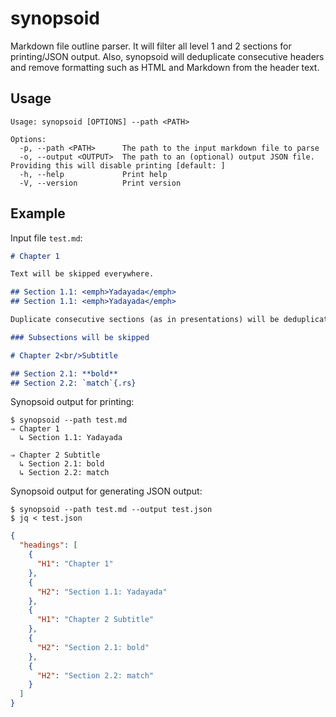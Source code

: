 # synopsoid

Markdown file outline parser.
It will filter all level 1 and 2 sections for printing/JSON output.
Also, synopsoid will deduplicate consecutive headers and remove formatting such as HTML and Markdown from the header text.

## Usage

```text
Usage: synopsoid [OPTIONS] --path <PATH>

Options:
  -p, --path <PATH>      The path to the input markdown file to parse
  -o, --output <OUTPUT>  The path to an (optional) output JSON file. Providing this will disable printing [default: ]
  -h, --help             Print help
  -V, --version          Print version
```

## Example

Input file `test.md`:

```md
# Chapter 1

Text will be skipped everywhere.

## Section 1.1: <emph>Yadayada</emph>
## Section 1.1: <emph>Yadayada</emph>

Duplicate consecutive sections (as in presentations) will be deduplicated.

### Subsections will be skipped

# Chapter 2<br/>Subtitle

## Section 2.1: **bold**
## Section 2.2: `match`{.rs}
```

Synopsoid output for printing:

```text
$ synopsoid --path test.md
⇒ Chapter 1
  ↳ Section 1.1: Yadayada

⇒ Chapter 2 Subtitle
  ↳ Section 2.1: bold
  ↳ Section 2.2: match
```

Synopsoid output for generating JSON output:

```text
$ synopsoid --path test.md --output test.json
$ jq < test.json
```

```json
{
  "headings": [
    {
      "H1": "Chapter 1"
    },
    {
      "H2": "Section 1.1: Yadayada"
    },
    {
      "H1": "Chapter 2 Subtitle"
    },
    {
      "H2": "Section 2.1: bold"
    },
    {
      "H2": "Section 2.2: match"
    }
  ]
}
```
